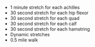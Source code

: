 - 1 minute stretch for each achilles
- 30 second stretch for each hip flexor
- 30 second stretch for each quad
- 30 second stretch for each calf
- 30 second stretch for each hamstring
- Dynamic stretches
- 0.5 mile walk